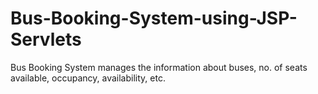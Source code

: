 # Bus-Booking-System-using-JSP-Servlets
Bus Booking System manages the information about buses, no. of seats available, occupancy, availability, etc.
